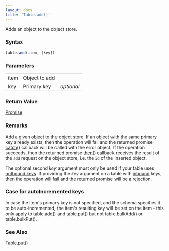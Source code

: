 ```yaml
---
layout: docs
title: 'Table.add()'
---
```


Adds an object to the object store.

### Syntax

```javascript
table.add(item, [key])
```

### Parameters

<table>
<tr><td>item</td><td>Object to add</td><td></td></tr>
<tr><td>key</td><td>Primary key</td><td><i>optional</i></td></tr>
</table>

### Return Value

[Promise](/docs/Promise/Promise)

### Remarks

Add a given object to the object store. If an object with the same primary key already exists, then the operation will fail and the returned promise [catch()](/docs/Promise/Promise.catch()) callback will be called with the error object. If the operation succeeds, then the returned promise [then()](/docs/Promise/Promise.then()) callback receives the result of the `add` request on the object store, i.e. the `id` of the inserted object.

The optional second *key* argument must only be used if your table uses [outbound keys](/docs/inbound#examples-of-outbound-primary-key). If providing the *key* argument on a table with [inbound](/docs/inbound) keys, then the operation will fail and the returned promise will be a rejection.

### Case for autoIncremented keys

In case the item's primary key is not specified, and the schema specifies it to be auto-incremented, the item's resulting key will be set on the item - this only apply to table.add() and table.put() but not table.bulkAdd() or table.bulkPut().

### See Also

[Table.put()](/docs/Table/Table.put())
